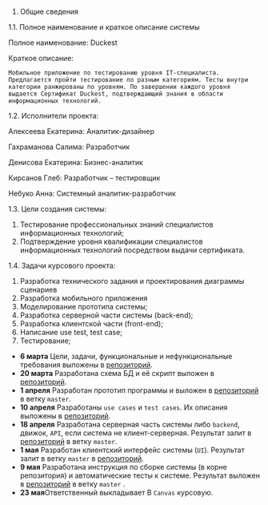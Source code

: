 ﻿1. Общие сведения
 
1.1. Полное наименование и краткое описание системы

Полное наименование: Duckest 

Краткое описание: 

	Мобильное приложение по тестированию уровня IT-специалиста. Предлагается пройти тестирование по разным категориям. Тесты внутри категории ранжированы по уровням. По завершении каждого уровня выдается Сертификат Duckest, подтверждающий знания в области информационных технологий.
 
1.2. Исполнители проекта:

Алексеева Екатерина:  Аналитик-дизайнер

Гахраманова Салима:  Разработчик

Денисова Екатерина: Бизнес-аналитик

Кирсанов Глеб: Разработчик – тестировщик

Небуко Анна: Системный аналитик-разработчик

1.3. Цели создания системы:
1. Тестирование профессиональных знаний специалистов информационных технологий;
2. Подтверждение уровня квалификации специалистов информационных технологий посредством выдачи сертификата. 

1.4.  Задачи курсового проекта:
1. Разработка технического задания и проектирования диаграммы сценариев
2. Разработка мобильного приложения 
3. Моделирование прототипа системы;
4. Разработка серверной части системы (back-end);
5. Разработка клиентской части (front-end);
6. Написание use test, test case;
7. Тестирование;

- **6 марта** Цели, задачи, функциональные и нефункциональные требования выложены в [репозиторий](https://github.com/Duckest/Duckest).
- **20 марта** Разработана схема БД и её скрипт выложен в [репозиторий](https://github.com/Duckest/Duckest).
- **1 апреля** Разработан прототип программы и выложен в [репозиторий](https://github.com/Duckest/Duckest) в ветку `master`.
- **10 апреля** Разработаны `use cases` и `test cases`.  Их описания выложены в [репозиторий](https://github.com/Duckest/Duckest).
- **18 апреля** Разработана серверная часть системы либо `backend`, движок, `API`, если система не клиент-серверная. Результат залит в [репозиторий](https://github.com/Duckest/Duckest) в ветку `master`. 
- **1 мая** Разработан клиентский интерфейс системы (`UI`). Результат залит в ветку `master` в [репозиторий](https://github.com/Duckest/Duckest).
- **9 мая** Разработана инструкция по сборке системы (в корне репозитория) и  автоматические тесты к системе. Результат выложен в [репозиторий](https://github.com/Duckest/Duckest) в ветку `master` .
- **23 мая**Ответственный выкладывает В `Canvas` курсовую.
